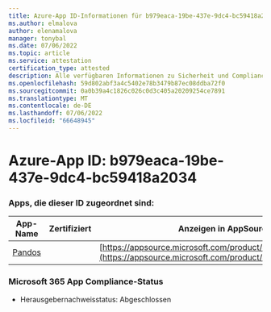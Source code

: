 ```yaml
---
title: Azure-App ID-Informationen für b979eaca-19be-437e-9dc4-bc59418a2034
ms.author: elmalova
author: elenamalova
manager: tonybal
ms.date: 07/06/2022
ms.topic: article
ms.service: attestation
certification_type: attested
description: Alle verfügbaren Informationen zu Sicherheit und Compliance für b979eaca-19be-437e-9dc4-bc59418a2034.
ms.openlocfilehash: 59d802abf3a4c5402e78b3479b87ec08ddba72f0
ms.sourcegitcommit: 0a0b39a4c1826c026c0d3c405a20209254ce7891
ms.translationtype: MT
ms.contentlocale: de-DE
ms.lasthandoff: 07/06/2022
ms.locfileid: "66648945"
---
```

# <a name="azure-app-id-b979eaca-19be-437e-9dc4-bc59418a2034"></a>Azure-App ID: b979eaca-19be-437e-9dc4-bc59418a2034


### <a name="apps-associated-with-this-id"></a>Apps, die dieser ID zugeordnet sind:
| **App-Name** | **Zertifiziert** | **Anzeigen in AppSource** |
|--------------|---------------|-----------------------|
| [Pandos](../forward/WA200003534.md) |  | [https://appsource.microsoft.com/product/office/WA200003534](https://appsource.microsoft.com/product/office/WA200003534) |

### <a name="microsoft-365-app-compliance-status"></a>Microsoft 365 App Compliance-Status
- Herausgebernachweisstatus: Abgeschlossen
